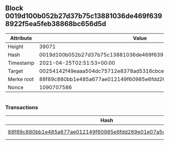 ## Block 0019d100b052b27d37b75c13881036de469f6398922f5ea5feb38868bc656d5d

Attribute | Value
--- | ---
Height | 39071
Hash | 0019d100b052b27d37b75c13881036de469f6398922f5ea5feb38868bc656d5d
Timestamp | 2021-04-25T02:51:53+00:00
Target | 00254142f49eaaa504dc75712e8378ad5316cbcead634704b3734b6271167cc4
Merke root | 88f89c880bb1e485a677ae012149f60985e6fdd269e01e07a5c59f1bc8756837
Nonce | 1090707586

```

```

### Transactions

Hash | Amount
--- | ---
[88f89c880bb1e485a677ae012149f60985e6fdd269e01e07a5c59f1bc8756837](88f89c880bb1e485a677ae012149f60985e6fdd269e01e07a5c59f1bc8756837.md) | 10.00000000 SKEPTI 
